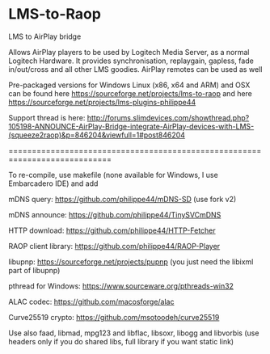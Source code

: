 # LMS-to-Raop
LMS to AirPlay bridge

Allows AirPlay players to be used by Logitech Media Server, as a normal Logitech 
Hardware. It provides synchronisation, replaygain, gapless, fade in/out/cross and 
all other LMS goodies. AirPlay remotes can be used as well

Pre-packaged versions for Windows Linux (x86, x64 and ARM) and OSX can be found here https://sourceforge.net/projects/lms-to-raop and here https://sourceforge.net/projects/lms-plugins-philippe44

Support thread is here: http://forums.slimdevices.com/showthread.php?105198-ANNOUNCE-AirPlay-Bridge-integrate-AirPlay-devices-with-LMS-(squeeze2raop)&p=846204&viewfull=1#post846204

============================================================================

To re-compile, use makefile (none available for Windows, I use Embarcadero IDE) and add

mDNS query: https://github.com/philippe44/mDNS-SD (use fork v2)

mDNS announce: https://github.com/philippe44/TinySVCmDNS

HTTP download: https://github.com/philippe44/HTTP-Fetcher

RAOP client library: https://github.com/philippe44/RAOP-Player

libupnp: https://sourceforge.net/projects/pupnp (you just need the libixml part of libupnp)

pthread for Windows: https://www.sourceware.org/pthreads-win32

ALAC codec: https://github.com/macosforge/alac

Curve25519 crypto: https://github.com/msotoodeh/curve25519
 
Use also faad, libmad, mpg123 and libflac, libsoxr, libogg and libvorbis  (use headers only if you do shared libs, 
full library if you want static link)
